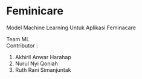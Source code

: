 # Feminicare
Model Machine Learning Untuk Aplikasi Feminacare <br>

Team ML <br>
Contributor : <br>
1. Akhiril Anwar Harahap <br>
2. Nurul Nyi Qoniah <br>
3. Ruth Rani Simanjuntak <br>